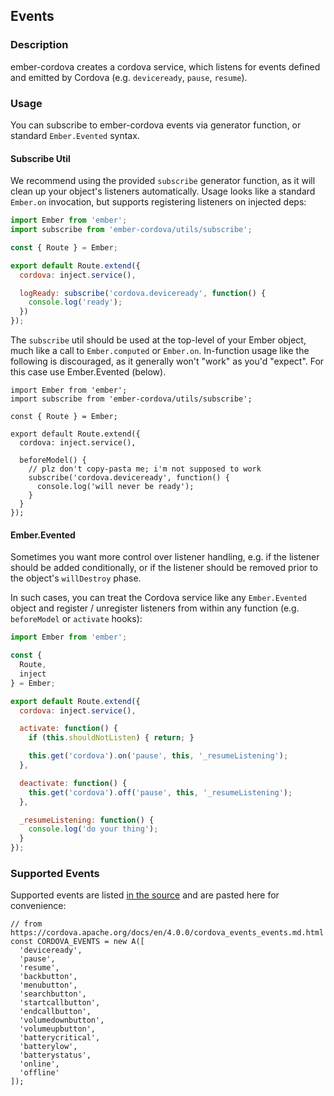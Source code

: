 ## Events

### Description

ember-cordova creates a cordova service, which listens for
events defined and emitted by Cordova (e.g. `deviceready`, `pause`, `resume`).

### Usage

You can subscribe to ember-cordova events via generator function, or standard
`Ember.Evented` syntax.

#### Subscribe Util
We recommend using the provided `subscribe` generator function, as it will
clean up your object's listeners automatically. Usage looks like a standard
`Ember.on` invocation, but supports registering listeners on injected deps:

```js
import Ember from 'ember';
import subscribe from 'ember-cordova/utils/subscribe';

const { Route } = Ember;

export default Route.extend({
  cordova: inject.service(),

  logReady: subscribe('cordova.deviceready', function() {
    console.log('ready');
  })
});
```

The `subscribe` util should be used at the top-level of your Ember object, much
like a call to `Ember.computed` or `Ember.on`. In-function usage like the
following is discouraged, as it generally won't "work" as you'd "expect".
For this case use Ember.Evented (below).

```
import Ember from 'ember';
import subscribe from 'ember-cordova/utils/subscribe';

const { Route } = Ember;

export default Route.extend({
  cordova: inject.service(),

  beforeModel() {
    // plz don't copy-pasta me; i'm not supposed to work
    subscribe('cordova.deviceready', function() {
      console.log('will never be ready');
    }
  }
});
```

#### Ember.Evented
Sometimes you want more control over listener handling, e.g. if the listener
should be added conditionally, or if the listener should be removed prior to
the object's `willDestroy` phase.

In such cases, you can treat the Cordova service like any `Ember.Evented` object
and register / unregister listeners from within any function (e.g. `beforeModel`
or `activate` hooks):

```javascript
import Ember from 'ember';

const {
  Route,
  inject
} = Ember;

export default Route.extend({
  cordova: inject.service(),

  activate: function() {
    if (this.shouldNotListen) { return; }

    this.get('cordova').on('pause', this, '_resumeListening');
  },

  deactivate: function() {
    this.get('cordova').off('pause', this, '_resumeListening');
  },

  _resumeListening: function() {
    console.log('do your thing');
  }
});
```

### Supported Events

Supported events are listed [in the source](https://github.com/isleofcode/ember-cordova/blob/master/addon/services/cordova.js#L12-L29)
and are pasted here for convenience:

```
// from https://cordova.apache.org/docs/en/4.0.0/cordova_events_events.md.html
const CORDOVA_EVENTS = new A([
  'deviceready',
  'pause',
  'resume',
  'backbutton',
  'menubutton',
  'searchbutton',
  'startcallbutton',
  'endcallbutton',
  'volumedownbutton',
  'volumeupbutton',
  'batterycritical',
  'batterylow',
  'batterystatus',
  'online',
  'offline'
]);
```
